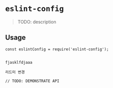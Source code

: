 # `eslint-config`

> TODO: description

## Usage

```
const eslintConfig = require('eslint-config');


fjasklfdjaaa

리드미 변경

// TODO: DEMONSTRATE API
```
